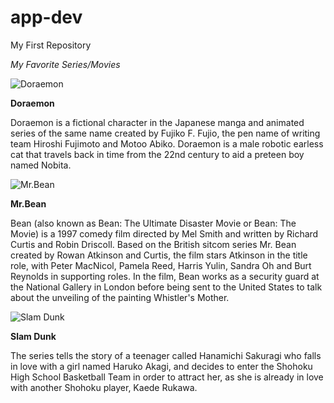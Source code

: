 # app-dev
My First Repository

*My Favorite Series/Movies* 

![Doraemon](https://upload.wikimedia.org/wikipedia/en/b/bd/Doraemon_character.png)

**Doraemon**

Doraemon is a fictional character in the Japanese manga and animated series of the same name created by Fujiko F. Fujio, the pen name of writing team Hiroshi Fujimoto and Motoo Abiko. Doraemon is a male robotic earless cat that travels back in time from the 22nd century to aid a preteen boy named Nobita.

![Mr.Bean](https://www.google.com/url?sa=i&url=https%3A%2F%2Fwww.pngall.com%2Fmr-bean-png%2Fdownload%2F50647&psig=AOvVaw1TeHXpGgRESXDGYQJuUpmM&ust=1671113119568000&source=images&cd=vfe&ved=0CBAQjRxqFwoTCOD0scSj-fsCFQAAAAAdAAAAABAc)

**Mr.Bean**

Bean (also known as Bean: The Ultimate Disaster Movie or Bean: The Movie) is a 1997 comedy film directed by Mel Smith and written by Richard Curtis and Robin Driscoll. Based on the British sitcom series Mr. Bean created by Rowan Atkinson and Curtis, the film stars Atkinson in the title role, with Peter MacNicol, Pamela Reed, Harris Yulin, Sandra Oh and Burt Reynolds in supporting roles. In the film, Bean works as a security guard at the National Gallery in London before being sent to the United States to talk about the unveiling of the painting Whistler's Mother.

![Slam Dunk](https://www.google.com/url?sa=i&url=https%3A%2F%2Fmyanimelist.net%2Ffeatured%2F1109%2FSlam_Dunks_Shohoku&psig=AOvVaw298eMn7ARqbesMUKH8dr7f&ust=1671113168532000&source=images&cd=vfe&ved=0CBAQjRxqFwoTCLDP0duj-fsCFQAAAAAdAAAAABAE)

**Slam Dunk**

The series tells the story of a teenager called Hanamichi Sakuragi who falls in love with a girl named Haruko Akagi, and decides to enter the Shohoku High School Basketball Team in order to attract her, as she is already in love with another Shohoku player, Kaede Rukawa.
